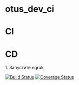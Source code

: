 # otus_dev_ci

<h1>CI</h1>

<h1>CD</h1>
1. 
Запустите ngrok

[![Build Status](https://travis-ci.org/toropow/otus_dev_ci.svg?branch=main)](https://travis-ci.org/toropow/otus_dev_ci)
[![Coverage Status](https://coveralls.io/repos/github/toropow/otus_dev_ci/badge.svg?branch=main)](https://coveralls.io/github/toropow/otus_dev_ci?branch=main)